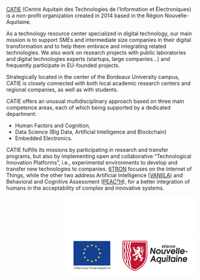 [CATIE](https://www.catie.fr) (Centre Aquitain des Technologies de l’Information et Électroniques) is a non-profit organization created in 2014 based in the Région Nouvelle-Aquitaine.

As a technology resource center specialized in digital technology, our main mission is to support SMEs and intermediate size companies in their digital transformation and to help them embrace and integrating related technologies.
We also work on research projects with public laboratories and digital technologies experts (startups, large companies…) and frequently participate in EU-founded projects.

Strategically located in the center of the Bordeaux University campus, CATIE is closely connected with both local academic research centers and regional companies, as well as with students.

CATIE offers an unusual multidisciplinary approach based on three main competence areas, each of which being supported by a dedicated department:

- Human Factors and Cognition,
- Data Science (Big Data, Artificial Intelligence and Blockchain)
- Embedded Electronics.

CATIE fulfills its missions by participating in research and transfer programs, but also by implementing open and collaborative “Technological Innovation Platforms”, i.e., experimental environments to develop and transfer new technologies to companies.
[6TRON](https://6tron.io) focuses on the Internet of Things, while the other two address Artificial Intelligence ([VANIILA](https://vaniila.ai)) and Behavioral and Cognitive Assessment ([PEAC²H](https://www.peac2h.io/)), for a better integration of humans in the acceptability of complex and innovative systems.

<p align="right">
<img src="../images/naq_eu_supported_dark.png#gh-dark-mode-only" alt="Supported by" width="348"/>
<img src="../images/naq_eu_supported_light.jpg#gh-light-mode-only" alt="Supported by" width="348"/>
</p>
